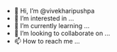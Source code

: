 - 👋 Hi, I’m @vivekharipushpa
- 👀 I’m interested in ...
- 🌱 I’m currently learning ...
- 💞️ I’m looking to collaborate on ...
- 📫 How to reach me ...

<!---
vivekharipushpa/vivekharipushpa is a ✨ special ✨ repository because its `README.md` (this file) appears on your GitHub profile.
You can click the Preview link to take a look at your changes.
--->
